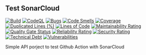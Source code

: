 ## Test SonarCloud
[![Build](https://github.com/ohalay/TestSonarCloud/actions/workflows/build.yml/badge.svg)](https://github.com/ohalay/TestSonarCloud/actions/workflows/build.yml)
[![CodeQL](https://github.com/ohalay/TestSonarCloud/actions/workflows/codeql-analysis.yml/badge.svg)](https://github.com/ohalay/TestSonarCloud/actions/workflows/codeql-analysis.yml)
[![Bugs](https://sonarcloud.io/api/project_badges/measure?project=ohalay_TestSonarCloud&metric=bugs)](https://sonarcloud.io/dashboard?id=ohalay_TestSonarCloud)
[![Code Smells](https://sonarcloud.io/api/project_badges/measure?project=ohalay_TestSonarCloud&metric=code_smells)](https://sonarcloud.io/dashboard?id=ohalay_TestSonarCloud)
[![Coverage](https://sonarcloud.io/api/project_badges/measure?project=ohalay_TestSonarCloud&metric=coverage)](https://sonarcloud.io/dashboard?id=ohalay_TestSonarCloud)
[![Duplicated Lines (%)](https://sonarcloud.io/api/project_badges/measure?project=ohalay_TestSonarCloud&metric=duplicated_lines_density)](https://sonarcloud.io/dashboard?id=ohalay_TestSonarCloud)
[![Lines of Code](https://sonarcloud.io/api/project_badges/measure?project=ohalay_TestSonarCloud&metric=ncloc)](https://sonarcloud.io/dashboard?id=ohalay_TestSonarCloud)
[![Maintainability Rating](https://sonarcloud.io/api/project_badges/measure?project=ohalay_TestSonarCloud&metric=sqale_rating)](https://sonarcloud.io/dashboard?id=ohalay_TestSonarCloud)
[![Quality Gate Status](https://sonarcloud.io/api/project_badges/measure?project=ohalay_TestSonarCloud&metric=alert_status)](https://sonarcloud.io/dashboard?id=ohalay_TestSonarCloud)
[![Reliability Rating](https://sonarcloud.io/api/project_badges/measure?project=ohalay_TestSonarCloud&metric=reliability_rating)](https://sonarcloud.io/dashboard?id=ohalay_TestSonarCloud)
[![Security Rating](https://sonarcloud.io/api/project_badges/measure?project=ohalay_TestSonarCloud&metric=security_rating)](https://sonarcloud.io/dashboard?id=ohalay_TestSonarCloud)
[![Technical Debt](https://sonarcloud.io/api/project_badges/measure?project=ohalay_TestSonarCloud&metric=sqale_index)](https://sonarcloud.io/dashboard?id=ohalay_TestSonarCloud)
[![Vulnerabilities](https://sonarcloud.io/api/project_badges/measure?project=ohalay_TestSonarCloud&metric=vulnerabilities)](https://sonarcloud.io/dashboard?id=ohalay_TestSonarCloud)

Simple API porject to test Github Action with SonarCloud
